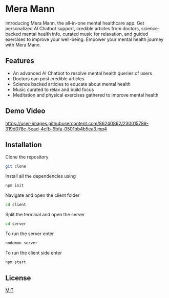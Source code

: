 # Mera Mann

Introducing Mera Mann, the all-in-one mental healthcare app. Get personalized AI Chatbot support, credible articles from doctors, science-backed mental health info, curated music for relaxation, and guided exercises to improve your well-being. Empower your mental health journey with Mera Mann.

## Features
- An advanced AI Chatbot to resolve mental health queries of users
- Doctors can post credible articles
- Science backed articles to educate about mental health
- Music curated to relax and build focus
- Meditation and physical exercises gathered to improve mental health

## Demo Video

https://user-images.githubusercontent.com/86240862/230015789-319d078c-5ead-4cfb-9bfa-0501bb4b5ea3.mp4





## Installation

Clone the repository

```bash
git clone
```
Install all the dependencies using 
```bash
npm init
```
Navigate and open the client folder
```bash
cd client
```
Split the terminal and open the server
```bash
cd server
```
To run the server enter
```bash
nodemon server
```
To run the client side enter
```bash
npm start
```

## License

[MIT](https://choosealicense.com/licenses/mit/)
